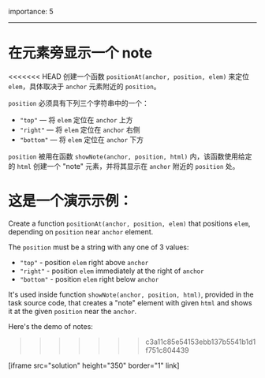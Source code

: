 importance: 5

---

# 在元素旁显示一个 note

<<<<<<< HEAD
创建一个函数 `positionAt(anchor, position, elem)` 来定位 `elem`，具体取决于 `anchor` 元素附近的 `position`。

`position` 必须具有下列三个字符串中的一个：
- `"top"` — 将 `elem` 定位在 `anchor` 上方
- `"right"` — 将 `elem` 定位在 `anchor` 右侧
- `"bottom"` — 将 `elem` 定位在 `anchor` 下方

`position` 被用在函数 `showNote(anchor, position, html)` 内，该函数使用给定的 `html` 创建一个 "note" 元素，并将其显示在 `anchor` 附近的 `position` 处。

这是一个演示示例：
=======
Create a function `positionAt(anchor, position, elem)` that positions `elem`, depending on `position` near `anchor` element.

The `position` must be a string with any one of 3 values:
- `"top"` - position `elem` right above `anchor`
- `"right"` - position `elem` immediately at the right of `anchor`
- `"bottom"` - position `elem` right below `anchor`

It's used inside function `showNote(anchor, position, html)`, provided in the task source code, that creates a "note" element with given `html` and shows it at the given `position` near the `anchor`.

Here's the demo of notes:
>>>>>>> c3a11c85e54153ebb137b5541b1d1f751c804439

[iframe src="solution" height="350" border="1" link]
